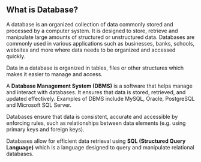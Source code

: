## What is Database?

A database is an organized collection of data commonly stored and processed by a computer system. It is designed to store, retrieve and manipulate large amounts of structured or unstructured data. Databases are commonly used in various applications such as businesses, banks, schools, websites and more where data needs to be organized and accessed quickly.

Data in a database is organized in tables, files or other structures which makes it easier to manage and access.

A **Database Management System (DBMS)** is a software that helps manage and interact with databases. It ensures that data is stored, retrieved, and updated effectively. Examples of DBMS include MySQL, Oracle, PostgreSQL and Microsoft SQL Server.

Databases ensure that data is consistent, accurate and accessible by enforcing rules, such as relationships between data elements (e.g. using primary keys and foreign keys).

Databases allow for efficient data retrieval using **SQL (Structured Query Language)** which is a language designed to query and manipulate relational databases.



